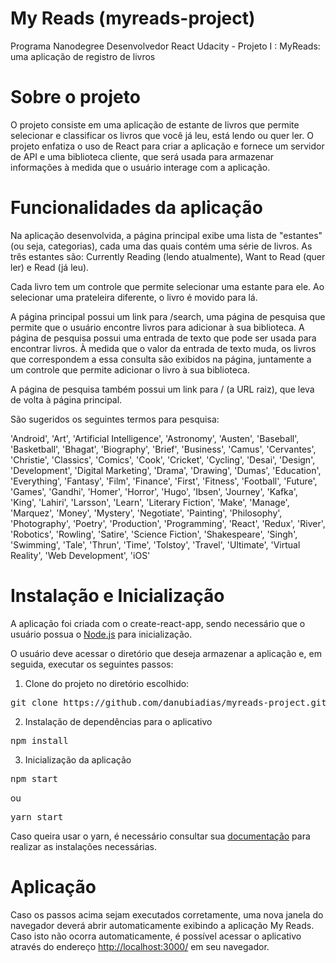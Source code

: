 # My Reads (myreads-project)

Programa Nanodegree Desenvolvedor React Udacity - Projeto I : MyReads: uma aplicação de registro de livros

# Sobre o projeto

O projeto consiste em uma aplicação de estante de livros que permite selecionar e classificar os livros que você já leu, está lendo ou quer ler. O projeto enfatiza o uso de React para criar a aplicação e fornece um servidor de API e uma biblioteca cliente, que será usada para armazenar informações à medida que o usuário interage com a aplicação.

# Funcionalidades da aplicação

Na aplicação desenvolvida, a página principal exibe uma lista de "estantes" (ou seja, categorias), cada uma das quais contém uma série de livros. As três estantes são: Currently Reading (lendo atualmente), Want to Read (quer ler) e Read (já leu).

Cada livro tem um controle que permite selecionar uma estante para ele. Ao selecionar uma prateleira diferente, o livro é movido para lá. 

A página principal possui um link para /search, uma página de pesquisa que permite que o usuário encontre livros para adicionar à sua biblioteca. A página de pesquisa possui uma entrada de texto que pode ser usada para encontrar livros. À medida que o valor da entrada de texto muda, os livros que correspondem a essa consulta são exibidos na página, juntamente a um controle que permite adicionar o livro à sua biblioteca.

A página de pesquisa também possui um link para / (a URL raiz), que leva de volta à página principal.

São sugeridos os seguintes termos para pesquisa: 

'Android', 'Art', 'Artificial Intelligence', 'Astronomy', 'Austen', 'Baseball', 'Basketball', 'Bhagat', 'Biography', 'Brief', 'Business', 'Camus', 'Cervantes', 'Christie', 'Classics', 'Comics', 'Cook', 'Cricket', 'Cycling', 'Desai', 'Design', 'Development', 'Digital Marketing', 'Drama', 'Drawing', 'Dumas', 'Education', 'Everything', 'Fantasy', 'Film', 'Finance', 'First', 'Fitness', 'Football', 'Future', 'Games', 'Gandhi', 'Homer', 'Horror', 'Hugo', 'Ibsen', 'Journey', 'Kafka', 'King', 'Lahiri', 'Larsson', 'Learn', 'Literary Fiction', 'Make', 'Manage', 'Marquez', 'Money', 'Mystery', 'Negotiate', 'Painting', 'Philosophy', 'Photography', 'Poetry', 'Production', 'Programming', 'React', 'Redux', 'River', 'Robotics', 'Rowling', 'Satire', 'Science Fiction', 'Shakespeare', 'Singh', 'Swimming', 'Tale', 'Thrun', 'Time', 'Tolstoy', 'Travel', 'Ultimate', 'Virtual Reality', 'Web Development', 'iOS'

# Instalação e Inicialização

A aplicação foi criada com o create-react-app, sendo necessário que o usuário possua o <a href="https://nodejs.org/en/">Node.js</a> para inicialização.

O usuário deve acessar o diretório que deseja armazenar a aplicação e, em seguida, executar os seguintes passos:

1. Clone do projeto no diretório escolhido:
<pre>git clone https://github.com/danubiadias/myreads-project.git </pre>

2. Instalação de dependências para o aplicativo
<pre>npm install </pre>

3. Inicialização da aplicação
<pre>npm start </pre> 
 ou 
<pre>yarn start </pre> 

Caso queira usar o yarn, é necessário consultar sua <a href="https://yarnpkg.com/en/">documentação</a> para realizar as instalações necessárias.

# Aplicação

Caso os passos acima sejam executados corretamente, uma nova janela do navegador deverá abrir automaticamente exibindo a aplicação My Reads. Caso isto não ocorra automaticamente, é possível acessar o aplicativo através do endereço <a href="http://localhost:3000/">http://localhost:3000/</a> em seu navegador.
